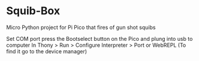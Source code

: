 # Squib-Box
Micro Python project for Pi Pico that fires of gun shot squibs  

Set COM port press the Bootselect button on the Pico and plung into usb to computer
In Thony > Run > Configure Interpreter > Port or WebREPL (To find it go to the device manager)
